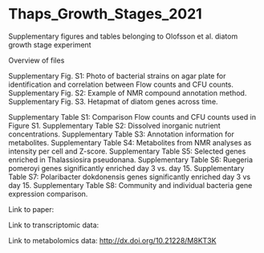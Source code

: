 # Thaps_Growth_Stages_2021
Supplementary figures and tables belonging to Olofsson et al. diatom growth stage experiment


Overview of files

Supplementary Fig. S1: Photo of bacterial strains on agar plate for identification and correlation between Flow counts and CFU counts.
Supplementary Fig. S2: Example of NMR compound annotation method. 
Supplementary Fig. S3. Hetapmat of diatom genes across time.

Supplementary Table S1: Comparison Flow counts and CFU counts used in Figure S1.
Supplementary Table S2: Dissolved inorganic nutrient concentrations.
Supplementary Table S3: Annotation information for metabolites.
Supplementary Table S4: Metabolites from NMR analyses as intensity per cell and Z-score. 
Supplementary Table S5: Selected genes enriched in Thalassiosira pseudonana. 
Supplementary Table S6: Ruegeria pomeroyi genes significantly enriched day 3 vs. day 15.
Supplementary Table S7: Polaribacter dokdonensis genes significantly enriched day 3 vs day 15. 
Supplementary Table S8: Community and individual bacteria gene expression comparison.


Link to paper: 

Link to transcriptomic data: 

Link to metabolomics data: http://dx.doi.org/10.21228/M8KT3K 
